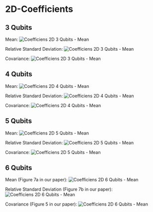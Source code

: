 # 2D-Coefficients

## 3 Qubits

Mean:
![Coefficiens 2D 3 Qubits - Mean](../docs/figures/coeff_mean_qubits3_2D_light.png)

Relative Standard Deviation:
![Coefficiens 2D 3 Qubits - Mean](../docs/figures/coeff_sd_qubits3_2D_light.png)

Covariance:
![Coefficiens 2D 3 Qubits - Mean](../docs/figures/coeff_covar_qubits3_2D_light.png)


## 4 Qubits

Mean:
![Coefficiens 2D 4 Qubits - Mean](../docs/figures/coeff_mean_qubits4_2D_light.png)

Relative Standard Deviation:
![Coefficiens 2D 4 Qubits - Mean](../docs/figures/coeff_sd_qubits4_2D_light.png)

Covariance:
![Coefficiens 2D 4 Qubits - Mean](../docs/figures/coeff_covar_qubits4_2D_light.png)


## 5 Qubits

Mean:
![Coefficiens 2D 5 Qubits - Mean](../docs/figures/coeff_mean_qubits5_2D_light.png)

Relative Standard Deviation:
![Coefficiens 2D 5 Qubits - Mean](../docs/figures/coeff_sd_qubits5_2D_light.png)

Covariance:
![Coefficiens 2D 5 Qubits - Mean](../docs/figures/coeff_covar_qubits5_2D_light.png)


## 6 Qubits

Mean (Figure 7a in our paper):
![Coefficiens 2D 6 Qubits - Mean](../docs/figures/coeff_mean_qubits6_2D_light.png)

Relative Standard Deviation (Figure 7b in our paper):
![Coefficiens 2D 6 Qubits - Mean](../docs/figures/coeff_sd_qubits6_2D_light.png)

Covariance (Figure 5 in our paper):
![Coefficiens 2D 6 Qubits - Mean](../docs/figures/coeff_covar_qubits6_2D_light.png)
